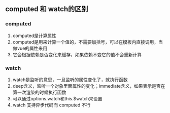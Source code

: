 ## computed 和 watch的区别

### computed
1. computed是计算属性
2. computed是用来计算一个值的，不需要加括号，可以在模板内直接调用，当做vue的属性来用
3. 它会根据依赖是否变化来缓存，如果依赖不变它的值不会重新计算
### watch 
1. watch是监听的意思，一旦监听的属性变化了，就执行函数
2. deep含义，监听一个对象里面属性的变化；immediate含义，如果表示是否在第一次渲染的时候执行函数
3. 可以通过options.watch和this.$watch来设置
4. watch 支持异步代码而 computed 不行